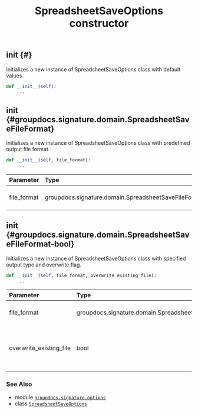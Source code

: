 ﻿---
title: SpreadsheetSaveOptions constructor
second_title: GroupDocs.Signature for Python via .NET API References
description: 
type: docs
url: /python-net/groupdocs.signature.options/spreadsheetsaveoptions/__init__/
is_root: false
weight: 10
---

## __init__ {#}

Initializes a new instance of SpreadsheetSaveOptions class with default values.



```python
def __init__(self):
    ...
```




## __init__ {#groupdocs.signature.domain.SpreadsheetSaveFileFormat}

Initializes a new instance of SpreadsheetSaveOptions class with predefined output file format.



```python
def __init__(self, file_format):
    ...
```


| Parameter | Type | Description |
| :- | :- | :- |
| file_format | groupdocs.signature.domain.SpreadsheetSaveFileFormat | Specifies output file format. |


## __init__ {#groupdocs.signature.domain.SpreadsheetSaveFileFormat-bool}

Initializes a new instance of SpreadsheetSaveOptions class with specified output type and overwrite flag.



```python
def __init__(self, file_format, overwrite_existing_file):
    ...
```


| Parameter | Type | Description |
| :- | :- | :- |
| file_format | groupdocs.signature.domain.SpreadsheetSaveFileFormat | Specifies output file format. |
| overwrite_existing_file | bool | Flag whether to overwrite signed file with same file. |



### See Also
* module [`groupdocs.signature.options`](../../)
* class [`SpreadsheetSaveOptions`](/signature/python-net/groupdocs.signature.options/spreadsheetsaveoptions)
